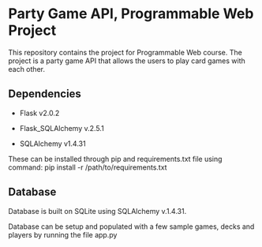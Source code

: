 # Party Game API, Programmable Web Project

This repository contains the project for Programmable Web course. The project is a party game API that allows the users to play card games with each other.

## Dependencies
* Flask v2.0.2

* Flask_SQLAlchemy v.2.5.1

* SQLAlchemy v1.4.31

These can be installed through pip and requirements.txt file using command:
pip install -r /path/to/requirements.txt

## Database

Database is built on SQLite using SQLAlchemy v.1.4.31.

Database can be setup and populated with a few sample games, decks and players by running the file app.py

